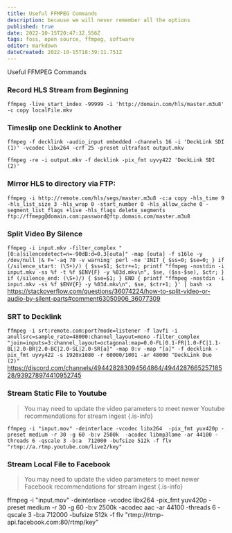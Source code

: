 ```yaml
---
title: Useful FFMPEG Commands
description: because we will never remember all the options
published: true
date: 2022-10-15T20:47:32.556Z
tags: foss, open source, ffmpeg, software
editor: markdown
dateCreated: 2022-10-15T18:39:11.751Z
---
```


Useful FFMPEG Commands

### Record HLS Stream from Beginning

`ffmpeg -live_start_index -99999 -i 'http://domain.com/hls/master.m3u8' -c copy localFile.mkv`

### Timeslip one Decklink to Another

`ffmpeg -f decklink -audio_input embedded -channels 16 -i 'DeckLink SDI (1)' -vcodec libx264 -crf 25 -preset ultrafast output.mkv`

`ffmpeg -re -i output.mkv -f decklink -pix_fmt uyvy422 'DeckLink SDI (2)'`

### Mirror HLS to directory via FTP: 

`ffmpeg -i http://remote.com/hls/segs/master.m3u8 -c:a copy -hls_time 9 -hls_list_size 3 -hls_wrap 0 -start_number 0 -hls_allow_cache 0 -segment_list_flags +live -hls_flags delete_segments ftp://ffmepg@domain.com:password@ftp.domain.com/master.m3u8`

### Split Video By Silence
`ffmpeg -i input.mkv -filter_complex "[0:a]silencedetect=n=-90dB:d=0.3[outa]" -map [outa] -f s16le -y /dev/null |& F='-aq 70 -v warning' perl -ne 'INIT { $ss=0; $se=0; } if (/silence_start: (\S+)/) { $ss=$1; $ctr+=1; printf "ffmpeg -nostdin -i input.mkv -ss %f -t %f $ENV{F} -y %03d.mkv\n", $se, ($ss-$se), $ctr; } if (/silence_end: (\S+)/) { $se=$1; } END { printf "ffmpeg -nostdin -i input.mkv -ss %f $ENV{F} -y %03d.mkv\n", $se, $ctr+1; }' | bash -x`
https://stackoverflow.com/questions/36074224/how-to-split-video-or-audio-by-silent-parts#comment63050906_36077309

### SRT to Decklink
`ffmpeg -i srt:remote.com:port?mode=listener -f lavfi -i anullsrc=sample_rate=48000:channel_layout=mono -filter_complex "join=inputs=3:channel_layout=octagonal:map=0.0-FL|0.1-FR|1.0-FC|1.1-BL|2.0-BR|2.0-BC|2.0-SL|2.0-SR[a]" -map 0:v -map "[a]" -f decklink -pix_fmt uyvy422 -s 1920x1080 -r 60000/1001 -ar 48000 "DeckLink Duo (2)"`
https://discord.com/channels/494428283094564864/494428766525718528/939278974410952745

### Stream Static File to Youtube
> You may need to update the video parameters to meet newer Youtube recommendations for stream ingest
{.is-info}

`ffmpeg -i "input.mov" -deinterlace -vcodec libx264 
-pix_fmt yuv420p -preset medium -r 30 -g 60 -b:v 2500k 
-acodec libmp3lame -ar 44100 -threads 6 -qscale 3 -b:a 
712000 -bufsize 512k -f flv "rtmp://a.rtmp.youtube.com/live2/key"`

### Stream Local File to Facebook
> You may need to update the video parameters to meet newer Facebook recommendations for stream ingest
{.is-info}

ffmpeg -i "input.mov" -deinterlace -vcodec libx264 
-pix_fmt yuv420p -preset medium -r 30 -g 60 -b:v 2500k 
-acodec aac -ar 44100 -threads 6 -qscale 3 -b:a 
712000 -bufsize 512k -f flv "rtmp://rtmp-api.facebook.com:80/rtmp/key"
